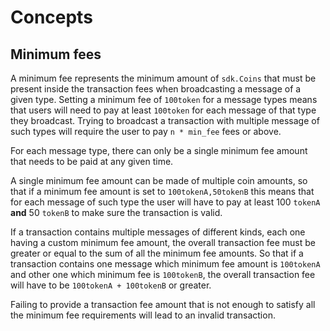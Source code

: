 <!--
order: 1
-->

# Concepts 

## Minimum fees
A minimum fee represents the minimum amount of `sdk.Coins` that must be present inside the transaction fees when broadcasting a message of a given type. Setting a minimum fee of `100token` for a message types means that users will need to pay at least `100token` for each message of that type they broadcast. Trying to broadcast a transaction with multiple message of such types will require the user to pay `n * min_fee` fees or above. 

For each message type, there can only be a single minimum fee amount that needs to be paid at any given time. 

A single minimum fee amount can be made of multiple coin amounts, so that if a minimum fee amount is set to `100tokenA,50tokenB` this means that for each message of such type the user will have to pay at least 100 `tokenA` **and** 50 `tokenB` to make sure the transaction is valid. 

If a transaction contains multiple messages of different kinds, each one having a custom minimum fee amount, the overall transaction fee must be greater or equal to the sum of all the minimum fee amounts. So that if a transaction contains one message which minimum fee amount is `100tokenA` and other one which minimum fee is `100tokenB`, the overall transaction fee will have to be `100tokenA + 100tokenB` or greater.

Failing to provide a transaction fee amount that is not enough to satisfy all the minimum fee requirements will lead to an invalid transaction.  
